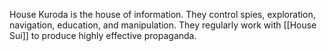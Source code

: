 House Kuroda is the house of information. They control spies, exploration, navigation, education, and manipulation. They regularly work with [[House Sui]] to produce highly effective propaganda. 